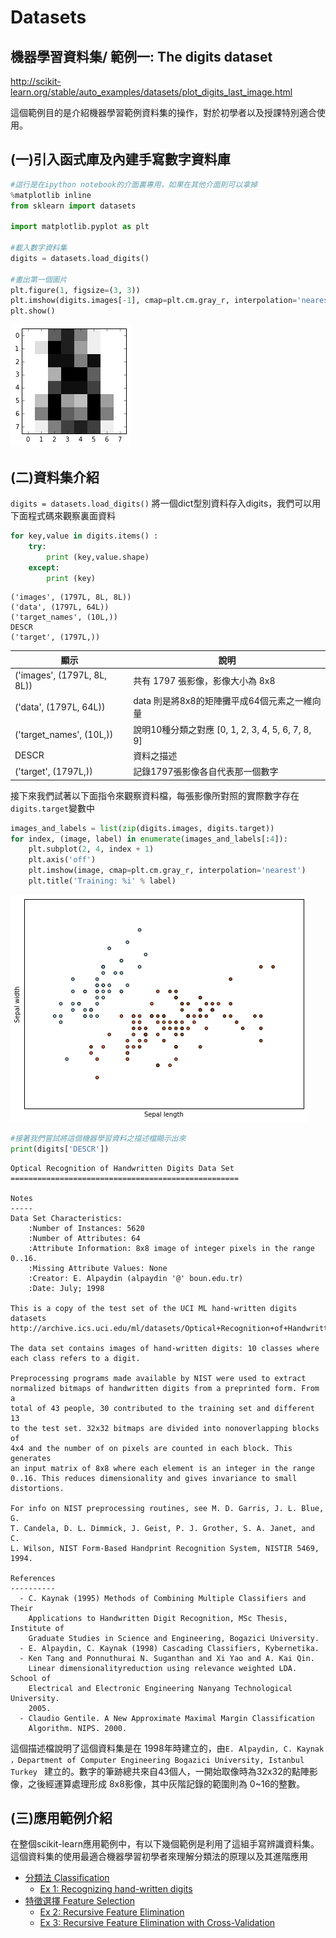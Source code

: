 
# Datasets

## 機器學習資料集/ 範例一: The digits dataset


http://scikit-learn.org/stable/auto_examples/datasets/plot_digits_last_image.html

這個範例目的是介紹機器學習範例資料集的操作，對於初學者以及授課特別適合使用。

## (一)引入函式庫及內建手寫數字資料庫


```python
#這行是在ipython notebook的介面裏專用，如果在其他介面則可以拿掉
%matplotlib inline
from sklearn import datasets

import matplotlib.pyplot as plt

#載入數字資料集
digits = datasets.load_digits()

#畫出第一個圖片
plt.figure(1, figsize=(3, 3))
plt.imshow(digits.images[-1], cmap=plt.cm.gray_r, interpolation='nearest')
plt.show()
```


![png](ex1_fig1.png)


## (二)資料集介紹
`digits = datasets.load_digits()` 將一個dict型別資料存入digits，我們可以用下面程式碼來觀察裏面資料


```python
for key,value in digits.items() :
    try:
        print (key,value.shape)
    except:
        print (key)

```

    ('images', (1797L, 8L, 8L))
    ('data', (1797L, 64L))
    ('target_names', (10L,))
    DESCR
    ('target', (1797L,))


| 顯示 | 說明 |
| -- | -- |
| ('images', (1797L, 8L, 8L))| 共有 1797 張影像，影像大小為 8x8 |
| ('data', (1797L, 64L)) | data 則是將8x8的矩陣攤平成64個元素之一維向量 |
| ('target_names', (10L,)) | 說明10種分類之對應 [0, 1, 2, 3, 4, 5, 6, 7, 8, 9] |
| DESCR | 資料之描述 |
| ('target', (1797L,))| 記錄1797張影像各自代表那一個數字 |

接下來我們試著以下面指令來觀察資料檔，每張影像所對照的實際數字存在`digits.target`變數中


```python
images_and_labels = list(zip(digits.images, digits.target))
for index, (image, label) in enumerate(images_and_labels[:4]):
    plt.subplot(2, 4, index + 1)
    plt.axis('off')
    plt.imshow(image, cmap=plt.cm.gray_r, interpolation='nearest')
    plt.title('Training: %i' % label)
```


![png](ex2_fig1.png)



```python
#接著我們嘗試將這個機器學習資料之描述檔顯示出來
print(digits['DESCR'])
```

    Optical Recognition of Handwritten Digits Data Set
    ===================================================

    Notes
    -----
    Data Set Characteristics:
        :Number of Instances: 5620
        :Number of Attributes: 64
        :Attribute Information: 8x8 image of integer pixels in the range 0..16.
        :Missing Attribute Values: None
        :Creator: E. Alpaydin (alpaydin '@' boun.edu.tr)
        :Date: July; 1998

    This is a copy of the test set of the UCI ML hand-written digits datasets
    http://archive.ics.uci.edu/ml/datasets/Optical+Recognition+of+Handwritten+Digits

    The data set contains images of hand-written digits: 10 classes where
    each class refers to a digit.

    Preprocessing programs made available by NIST were used to extract
    normalized bitmaps of handwritten digits from a preprinted form. From a
    total of 43 people, 30 contributed to the training set and different 13
    to the test set. 32x32 bitmaps are divided into nonoverlapping blocks of
    4x4 and the number of on pixels are counted in each block. This generates
    an input matrix of 8x8 where each element is an integer in the range
    0..16. This reduces dimensionality and gives invariance to small
    distortions.

    For info on NIST preprocessing routines, see M. D. Garris, J. L. Blue, G.
    T. Candela, D. L. Dimmick, J. Geist, P. J. Grother, S. A. Janet, and C.
    L. Wilson, NIST Form-Based Handprint Recognition System, NISTIR 5469,
    1994.

    References
    ----------
      - C. Kaynak (1995) Methods of Combining Multiple Classifiers and Their
        Applications to Handwritten Digit Recognition, MSc Thesis, Institute of
        Graduate Studies in Science and Engineering, Bogazici University.
      - E. Alpaydin, C. Kaynak (1998) Cascading Classifiers, Kybernetika.
      - Ken Tang and Ponnuthurai N. Suganthan and Xi Yao and A. Kai Qin.
        Linear dimensionalityreduction using relevance weighted LDA. School of
        Electrical and Electronic Engineering Nanyang Technological University.
        2005.
      - Claudio Gentile. A New Approximate Maximal Margin Classification
        Algorithm. NIPS. 2000.



這個描述檔說明了這個資料集是在 1998年時建立的，由`E. Alpaydin, C. Kaynak ，Department of Computer Engineering
Bogazici University, Istanbul Turkey ` 建立的。數字的筆跡總共來自43個人，一開始取像時為32x32的點陣影像，之後經運算處理形成 8x8影像，其中灰階記錄的範圍則為 0~16的整數。

## (三)應用範例介紹
在整個scikit-learn應用範例中，有以下幾個範例是利用了這組手寫辨識資料集。這個資料集的使用最適合機器學習初學者來理解分類法的原理以及其進階應用

 * [分類法 Classification](Classification/Classification.md)
   * [Ex 1: Recognizing hand-written digits](Classification/ex1_Recognizing_hand-written_digits.md)
 * [特徵選擇 Feature Selection](Feature_Selection/intro.md)
   * [Ex 2: Recursive Feature Elimination](Feature_Selection/ex2_Recursive_feature_elimination.md)
   * [Ex 3: Recursive Feature Elimination with Cross-Validation](Feature_Selection/ex3_rfe_crossvalidation__md.md)


```python

```
